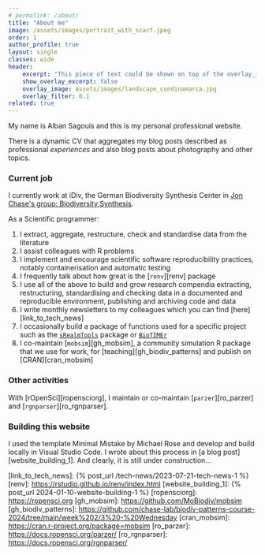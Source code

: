 ```yaml
---
# permalink: /about/
title: "About me"
image: /assets/images/portrait_with_scarf.jpeg
order: 1
author_profile: true
layout: single
classes: wide
header:
    excerpt: "This piece of text could be shown on top of the overlay_image, just under the title"
    show_overlay_excerpt: false
    overlay_image: assets/images/landscape_cundinamarca.jpg
    overlay_filter: 0.1
related: true
---
```


My name is Alban Sagouis and this is my personal professional website.

There is a dynamic CV that aggregates my blog posts described as professional _experiences_ and also blog posts about photography and other topics.

### Current job

I currently work at iDiv, the German Biodiversity Synthesis Center in [Jon Chase's group: Biodiversity Synthesis][chaselab].

As a Scientific programmer:

1. I extract, aggregate, restructure, check and standardise data from the literature
2. I assist colleagues with R problems
3. I implement and encourage scientific software reproducibility practices, notably containerisation and automatic testing
4. I frequently talk about how great is the [`renv`][renv] package
5. I use all of the above to build and grow research compendia extracting, restructuring, standardising and checking data in a documented and reproducible environment, publishing and archiving code and data
6. I write monthly newsletters to my colleagues which you can find [here][link_to_tech_news]
7. I occasionally build a package of functions used for a specific project such as the [`sRealmTools`][gh_srealmtools] package or [`BioTIMEr`][gh_biotimer]
8. I co-maintain [`mobsim`][gh_mobsim], a community simulation R package that we use for work, for [teaching][gh_biodiv_patterns] and publish on [CRAN][cran_mobsim]

### Other activities

With [rOpenSci][ropensciorg], I maintain or co-maintain [`parzer`][ro_parzer] and [`rgnparser`][ro_rgnparser].

### Building this website

I used the template Minimal Mistake by Michael Rose and develop and build locally in Visual Studio Code. I wrote about this process in [a blog post][website_building_1]. And clearly, it is still under construction...

<!-- [CV]:                 {% link _pages/cv.md %} -->
[chaselab]:           <https://www.idiv.de/en/groups-and-people/core-groups/synthesis.html>
[gh_srealmtools]:     <https://github.com/sRealmWG/sRealmTools>
[gh_biotimer]:        <https://github.com/bioTIMEHub/BioTIMEr>
[link_to_tech_news]:  {% post_url /tech-news/2023-07-21-tech-news-1 %}
[renv]:               <https://rstudio.github.io/renv/index.html>
[website_building_1]: {% post_url 2024-01-10-website-building-1 %}
[ropensciorg]:        <https://ropensci.org>
[gh_mobsim]:          <https://github.com/MoBiodiv/mobsim>
[gh_biodiv_patterns]: <https://github.com/chase-lab/biodiv-patterns-course-2024/tree/main/week%202/3%20-%20Wednesday>
[cran_mobsim]:        <https://cran.r-project.org/package=mobsim>
[ro_parzer]:          <https://docs.ropensci.org/parzer/>
[ro_rgnparser]:       <https://docs.ropensci.org/rgnparser/>